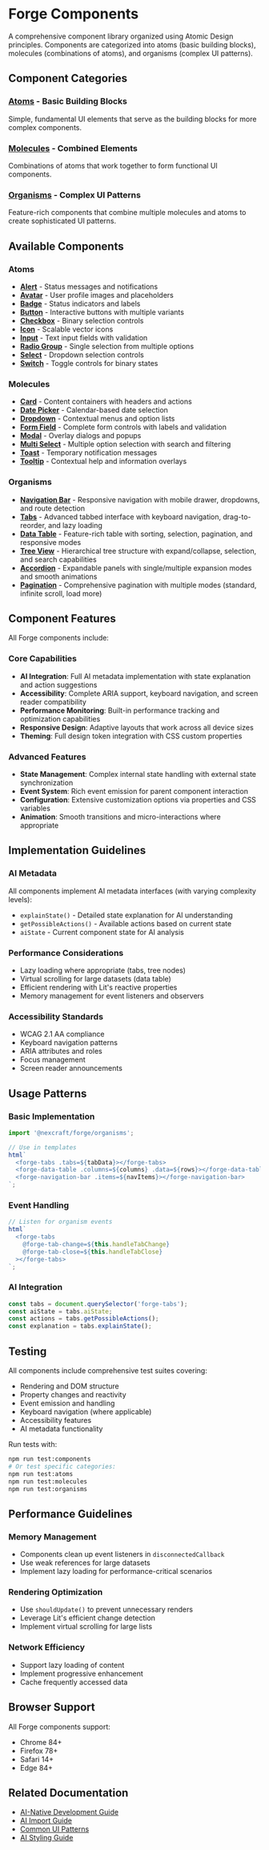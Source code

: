 # Forge Components

A comprehensive component library organized using Atomic Design principles. Components are categorized into atoms (basic building blocks), molecules (combinations of atoms), and organisms (complex UI patterns).

## Component Categories

### [Atoms](./atoms/) - Basic Building Blocks
Simple, fundamental UI elements that serve as the building blocks for more complex components.

### [Molecules](./molecules/) - Combined Elements  
Combinations of atoms that work together to form functional UI components.

### [Organisms](./organisms/) - Complex UI Patterns
Feature-rich components that combine multiple molecules and atoms to create sophisticated UI patterns.

## Available Components

### Atoms
- **[Alert](./atoms/alert.md)** - Status messages and notifications
- **[Avatar](./atoms/avatar.md)** - User profile images and placeholders
- **[Badge](./atoms/badge.md)** - Status indicators and labels
- **[Button](./atoms/button.md)** - Interactive buttons with multiple variants
- **[Checkbox](./atoms/checkbox.md)** - Binary selection controls
- **[Icon](./atoms/icon.md)** - Scalable vector icons
- **[Input](./atoms/input.md)** - Text input fields with validation
- **[Radio Group](./atoms/radio-group.md)** - Single selection from multiple options
- **[Select](./atoms/select.md)** - Dropdown selection controls
- **[Switch](./atoms/switch.md)** - Toggle controls for binary states

### Molecules
- **[Card](./molecules/card.md)** - Content containers with headers and actions
- **[Date Picker](./molecules/date-picker.md)** - Calendar-based date selection
- **[Dropdown](./molecules/dropdown.md)** - Contextual menus and option lists
- **[Form Field](./molecules/form-field.md)** - Complete form controls with labels and validation
- **[Modal](./molecules/modal.md)** - Overlay dialogs and popups
- **[Multi Select](./molecules/multi-select.md)** - Multiple option selection with search and filtering
- **[Toast](./molecules/toast.md)** - Temporary notification messages
- **[Tooltip](./molecules/tooltip.md)** - Contextual help and information overlays

### Organisms
- **[Navigation Bar](./organisms/navigation-bar.md)** - Responsive navigation with mobile drawer, dropdowns, and route detection
- **[Tabs](./organisms/tabs.md)** - Advanced tabbed interface with keyboard navigation, drag-to-reorder, and lazy loading
- **[Data Table](./organisms/data-table.md)** - Feature-rich table with sorting, selection, pagination, and responsive modes
- **[Tree View](./organisms/tree-view.md)** - Hierarchical tree structure with expand/collapse, selection, and search capabilities
- **[Accordion](./organisms/accordion.md)** - Expandable panels with single/multiple expansion modes and smooth animations
- **[Pagination](./organisms/pagination.md)** - Comprehensive pagination with multiple modes (standard, infinite scroll, load more)

## Component Features

All Forge components include:

### Core Capabilities
- **AI Integration**: Full AI metadata implementation with state explanation and action suggestions
- **Accessibility**: Complete ARIA support, keyboard navigation, and screen reader compatibility
- **Performance Monitoring**: Built-in performance tracking and optimization capabilities
- **Responsive Design**: Adaptive layouts that work across all device sizes
- **Theming**: Full design token integration with CSS custom properties

### Advanced Features
- **State Management**: Complex internal state handling with external state synchronization
- **Event System**: Rich event emission for parent component interaction
- **Configuration**: Extensive customization options via properties and CSS variables
- **Animation**: Smooth transitions and micro-interactions where appropriate

## Implementation Guidelines

### AI Metadata
All components implement AI metadata interfaces (with varying complexity levels):
- `explainState()` - Detailed state explanation for AI understanding
- `getPossibleActions()` - Available actions based on current state
- `aiState` - Current component state for AI analysis

### Performance Considerations
- Lazy loading where appropriate (tabs, tree nodes)
- Virtual scrolling for large datasets (data table)
- Efficient rendering with Lit's reactive properties
- Memory management for event listeners and observers

### Accessibility Standards
- WCAG 2.1 AA compliance
- Keyboard navigation patterns
- ARIA attributes and roles
- Focus management
- Screen reader announcements

## Usage Patterns

### Basic Implementation
```typescript
import '@nexcraft/forge/organisms';

// Use in templates
html`
  <forge-tabs .tabs=${tabData}></forge-tabs>
  <forge-data-table .columns=${columns} .data=${rows}></forge-data-table>
  <forge-navigation-bar .items=${navItems}></forge-navigation-bar>
`;
```

### Event Handling
```typescript
// Listen for organism events
html`
  <forge-tabs 
    @forge-tab-change=${this.handleTabChange}
    @forge-tab-close=${this.handleTabClose}
  ></forge-tabs>
`;
```

### AI Integration
```typescript
const tabs = document.querySelector('forge-tabs');
const aiState = tabs.aiState;
const actions = tabs.getPossibleActions();
const explanation = tabs.explainState();
```

## Testing

All components include comprehensive test suites covering:
- Rendering and DOM structure
- Property changes and reactivity
- Event emission and handling
- Keyboard navigation (where applicable)
- Accessibility features
- AI metadata functionality

Run tests with:
```bash
npm run test:components
# Or test specific categories:
npm run test:atoms
npm run test:molecules
npm run test:organisms
```

## Performance Guidelines

### Memory Management
- Components clean up event listeners in `disconnectedCallback`
- Use weak references for large datasets
- Implement lazy loading for performance-critical scenarios

### Rendering Optimization
- Use `shouldUpdate()` to prevent unnecessary renders
- Leverage Lit's efficient change detection
- Implement virtual scrolling for large lists

### Network Efficiency
- Support lazy loading of content
- Implement progressive enhancement
- Cache frequently accessed data

## Browser Support

All Forge components support:
- Chrome 84+
- Firefox 78+
- Safari 14+
- Edge 84+

## Related Documentation

- [AI-Native Development Guide](../guides/ai-native-development.md)
- [AI Import Guide](../guides/AI_IMPORT_GUIDE.md)
- [Common UI Patterns](../patterns/AI_COMMON_PATTERNS.md)
- [AI Styling Guide](../guides/AI_STYLING_GUIDE.md)